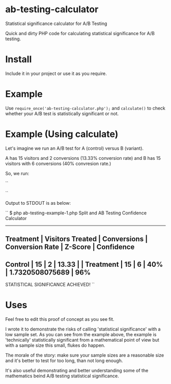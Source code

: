 ab-testing-calculator
=====================

Statistical significance calculator for A/B Testing

Quick and dirty PHP code for calculating statistical significance for A/B testing.

Install
=======
Include it in your project or use it as you require.

Example
=======
Use ``require_once('ab-testing-calculator.php');`` and ``calculate()`` to check whether your A/B test is statistically significant or not.

Example (Using calculate)
=========================

Let's imagine we run an A/B test for A (control) versus B (variant).

A has 15 visitors and 2 conversions (13.33% conversion rate) and B has 15 visitors with 6 conversions (40% convresion rate.)

So, we run:

``
<?php
require_once('ab-testing-calculator.php');

calculate(15, 2, 15, 6);
?>
``

Output to STDOUT is as below:

``
$ php ab-testing-example-1.php
Split and AB Testing Confidence Calculator

------------------------------------------

Treatment | Visitors Treated | Conversions | Conversion Rate |     Z-Score     | Confidence
-------------------------------------------------------------------------------------------
Control   |        15        |      2      |      13.33      |                 |
Treatment |        15        |      6      |       40%       | 1.7320508075689 |    96%
-------------------------------------------------------------------------------------------
STATISTICAL SIGNIFICANCE ACHIEVED!
``


Uses
====
Feel free to edit this proof of concept as you see fit.

I wrote it to demonstrate the risks of calling 'statistical significance' with a low sample set. As you can see from the example above, the example is 'technically' statistically significant from a mathematical point of view but with a sample size this small, flukes do happen.

The morale of the story: make sure your sample sizes are a reasonable size and it's better to test for too long, than not long enough.

It's also useful demonstrating and better understanding some of the mathematics beind A/B testing statistical significance.

